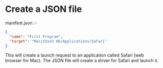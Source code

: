 # Create a JSON file

manifest.json :-

``` JSON
{
  "name": "First Program",
  "target": "Macintosh HD/Applications/Safari"
}
```

This will create a launch request to an application called Safari (web browser for Mac). The JSON file will create a driver for Safari and launch it.
